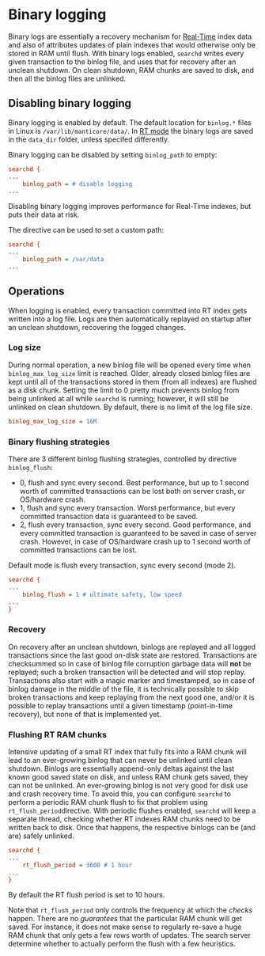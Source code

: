 # Binary logging

Binary logs are essentially a recovery mechanism for [Real-Time](../Creating_an_index/Local_indexes/Real-time_index.md) index data and also of attributes updates of plain indexes that would otherwise only be stored in RAM until flush. With binary logs enabled, ``searchd`` writes every given transaction to the binlog file, and uses that for recovery after an unclean shutdown. On clean shutdown, RAM chunks are saved to disk, and then all the binlog files are unlinked.

## Disabling binary logging

Binary logging is enabled by default. The default location for `binlog.*` files in Linux is `/var/lib/manticore/data/`.
In [RT mode](../Creating_an_index/Local_indexes.md#Online-schema-management-%28RT-mode%29) the binary logs are saved in the `data_dir` folder, unless specifed differently.

Binary logging can be disabled by setting `binlog_path` to empty:

```ini
searchd {
...
    binlog_path = # disable logging
...
```
Disabling binary logging improves performance for Real-Time indexes, but puts their data at risk.

The directive can be used to set a custom path:

```ini
searchd {
...
    binlog_path = /var/data
...
```

## Operations

When logging is enabled, every transaction committed  into RT index gets written into a log file. Logs are then automatically replayed on startup after an unclean shutdown, recovering the logged changes.

### Log size
During normal operation, a new binlog file will be opened every time when ``binlog_max_log_size`` limit is reached. Older, already closed binlog files are kept until all of the transactions stored in them (from all indexes) are flushed as a disk chunk. Setting the limit to 0 pretty much prevents binlog from being unlinked at all while ``searchd`` is running; however, it will still be unlinked on clean shutdown. By default, there is no limit of the log file size. 

```ini
binlog_max_log_size = 16M
```

### Binary flushing strategies

There are 3 different binlog flushing strategies, controlled by directive `binlog_flush`:
 
* 0, flush and sync every second. Best performance, but up to 1 second worth of committed transactions can be lost both on server crash, or OS/hardware crash.
* 1, flush and sync every transaction. Worst performance, but every committed transaction data is guaranteed to be saved.
* 2, flush every transaction, sync every second. Good performance, and every committed transaction is guaranteed to be saved in case of server crash. However, in case of OS/hardware crash up to 1 second worth of committed transactions can be lost.

Default mode is flush every transaction, sync every second (mode 2).

```ini
searchd {
...
    binlog_flush = 1 # ultimate safety, low speed
...
}
```

### Recovery

On recovery after an unclean shutdown, binlogs are replayed and all logged transactions since the last good on-disk state are restored. Transactions are checksummed so in case of binlog file corruption garbage data will **not** be replayed; such a broken transaction will be detected and will stop replay. Transactions also start with a magic marker and timestamped, so in case of binlog damage in the middle of the file, it is technically possible to skip broken  transactions and keep replaying from the next good one, and/or it is possible to replay transactions until a given timestamp (point-in-time recovery), but none of that is implemented yet.


### Flushing RT RAM chunks

Intensive updating of a small RT index that fully fits into a RAM chunk will lead to an ever-growing binlog that can never be unlinked until clean shutdown. Binlogs are essentially append-only deltas against the last known good saved state on disk, and unless RAM chunk gets saved, they can not be unlinked. An ever-growing binlog is not very good for disk use and crash recovery time. To avoid this, you can configure ``searchd`` to perform a periodic RAM chunk flush to fix that problem using `rt_flush_period`directive. With periodic flushes enabled, ``searchd`` will keep a separate thread, checking whether RT indexes RAM chunks need to be written back to disk. Once that happens, the respective binlogs can be (and are) safely unlinked.

```ini
searchd {
...
    rt_flush_period = 3600 # 1 hour
...
}
```
By default the RT flush period is set to 10 hours.

Note that ``rt_flush_period`` only controls the frequency at which the *checks* happen. There are no *guarantees* that the particular RAM chunk will get saved. For instance, it does not make sense to regularly re-save a huge RAM chunk that only gets a few rows worth of updates. The search server determine whether to actually perform the flush with a few heuristics.

